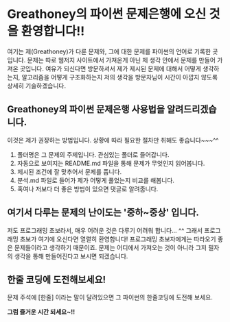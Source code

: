 # Greathoney의 파이썬 문제은행에 오신 것을 환영합니다!!

여기는 제(Greathoney)가 다룬 문제와, 그에 대한 문제를 파이썬의 언어로 기록한 곳입니다.
문제는 따로 웹저지 사이트에서 가져온게 아닌 제 생각 안에서 문제를 만들어 가져온 곳입니다.
여유가 되신다면 방문하셔서 제가 제시된 문제에 대해서 어떻게 생각하는지,
알고리즘을 어떻게 구조화하는지 저의 생각을 방문자님이 시간이 아깝지 않도록 상세히 기술하겠습니다.

## Greathoney의 파이썬 문제은행 사용법을 알려드리겠습니다.
이것은 제가 권장하는 방법입니다. 상황에 따라 필요한 절차만 취해도 좋습니다~~~^^
1. 폴더명은 그 문제의 주제입니다. 관심있는 폴더로 들어갑니다.
2. 자동으로 보여지는 README.md 파일을 통해 문제가 무엇인지 읽어봅니다.
3. 제시된 조건에 잘 맞추어서 문제를 풉니다.
4. 분석.md 파일로 들어가 제가 어떻게 풀었는지 비교를 해봅니다.
5. 혹여나 저보다 더 좋은 방법이 있으면 댓글로 알려줍니다.

## 여기서 다루는 문제의 난이도는 '중하~중상' 입니다.
저도 프로그래밍 초보라서, 매우 어려운 것은 다루기 어려워 합니다... ^^
그래서 프로그래밍 초보가 여기에 오신다면 열렬히 환영합니다!
프로그래밍 초보자에게는 따라오기 좋은 문제들이라고 생각하기 때문이죠.
문제는 어디에서 가져오는 것이 아니라 그저 필자의 생각을 통해 만들어진다고 보시면 되겠습니다.

## 한줄 코딩에 도전해보세요!
문제 주석에 [한줄] 이라는 말이 달려있으면 그  파이썬의 한줄코딩에 도전해 보세요.

**그럼 즐거운 시간 되세요~!!**

